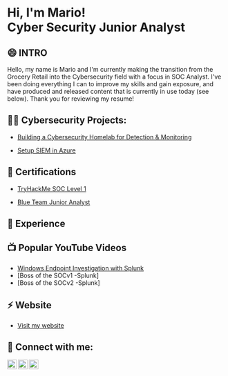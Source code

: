 <h1>Hi, I'm Mario! <br/><a>Cyber Security Junior Analyst</a></h1>

<h2>😄 INTRO</h2>
Hello, my name is Mario and I'm currently making the transition from the Grocery Retail into the Cybersecurity field with a focus in SOC Analyst.
 I've been doing everything I can to improve my skills and gain exposure, and have produced and released content that is currently in use today (see below). 
Thank you for reviewing my resume!


<h2>👨‍💻 Cybersecurity Projects:</h2>

  - [Building a Cybersecurity Homelab for Detection & Monitoring](https://github.com/joshmadakor1/Algorithms-Practice)
  
  - [Setup SIEM in Azure](https://github.com/joshmadakor1/Algorithms-Practice)


 <h2>📄 Certifications</h2>

- [TryHackMe SOC Level 1](https://tryhackme-certificates.s3-eu-west-1.amazonaws.com/THM-KAETRVD5PN.png)

- [Blue Team Junior Analyst](https://elearning.securityblue.team/home/certificate/935690006)

<h2>🔭 Experience </h2>




<h2>📺 Popular YouTube Videos</h2>

- [Windows Endpoint Investigation with Splunk](https://www.youtube.com/watch?v=a83ASGn_V_s)
- [Boss of the SOCv1 -Splunk]
- [Boss of the SOCv2 -Splunk]

<h2>⚡ Website </h2>

- [Visit my website](https://denzablueteam.000webhostapp.com/)

<h2> 🤳 Connect with me:</h2>

[<img align="left" alt="Mario Topic | YouTube" width="22px" src="https://cdn.jsdelivr.net/npm/simple-icons@v3/icons/youtube.svg" />][youtube]
[<img align="left" alt="Mario Topic | LinkedIn" width="22px" src="https://cdn.jsdelivr.net/npm/simple-icons@v3/icons/linkedin.svg" />][linkedin]
[<img align="left" alt="Mario Topic | Instagram" width="22px" src="https://cdn.jsdelivr.net/npm/simple-icons@v3/icons/instagram.svg" />][instagram]


[youtube]: https://www.youtube.com/channel/UC0zsfq1u4_cpK-_6dw5RGvA
[instagram]: https://www.instagram.com/denzabl
[linkedin]: https://linkedin.com/in/joshmadakor
[discord]: https://discord.com/users/denza9023

<!--
**institucija7/institucija7** is a ✨ _special_ ✨ repository because its `README.md` (this file) appears on your GitHub profile.

Here are some ideas to get you started:

- 🔭 I’m currently working on ...
- 🌱 I’m currently learning ...
- 👯 I’m looking to collaborate on ...
- 🤔 I’m looking for help with ...
- 💬 Ask me about ...
- 📫 How to reach me: ...
- 😄 Pronouns: ...
- ⚡ Fun fact: ...
-->

